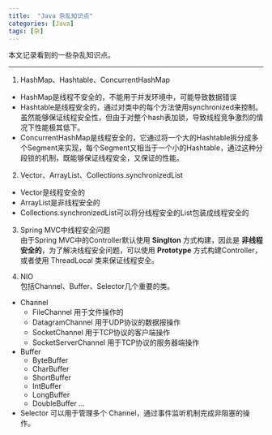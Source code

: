 ```yaml
---
title:  "Java 杂乱知识点"
categories: [Java]
tags: [杂]
---
```


本文记录看到的一些杂乱知识点。

---

1. HashMap、Hashtable、ConcurrentHashMap
  * HashMap是线程不安全的，不能用于并发环境中，可能导致数据错误
  * Hashtable是线程安全的，通过对类中的每个方法使用synchronized来控制。虽然能够保证线程安全性，但由于对整个hash表加锁，导致线程竞争激烈的情况下性能极其低下。
  * ConcurrentHashMap是线程安全的，它通过将一个大的Hashtable拆分成多个Segment来实现，每个Segment又相当于一个小的Hashtable，通过这种分段锁的机制，既能够保证线程安全，又保证的性能。

2. Vector、ArrayList、Collections.synchronizedList
  * Vector是线程安全的
  * ArrayList是非线程安全的
  * Collections.synchronizedList可以将分线程安全的List包装成线程安全的

3. Spring MVC中线程安全问题  
  由于Spring MVC中的Controller默认使用 **Singlton** 方式构建，因此是 **非线程安全的**，为了解决线程安全问题，可以使用 **Prototype** 方式构建Controller，或者使用 ThreadLocal 类来保证线程安全。

4. NIO  
  包括Channel、Buffer、Selector几个重要的类。
  * Channel
    * FileChannel  用于文件操作的
    * DatagramChannel  用于UDP协议的数据报操作
    * SocketChannel   用于TCP协议的客户端操作
    * SocketServerChannel  用于TCP协议的服务器端操作
  * Buffer
    * ByteBuffer
    * CharBuffer
    * ShortBuffer
    * IntBuffer
    * LongBuffer
    * DoubleBuffer
    ...
  * Selector
    可以用于管理多个 Channel，通过事件监听机制完成非阻塞的操作。
